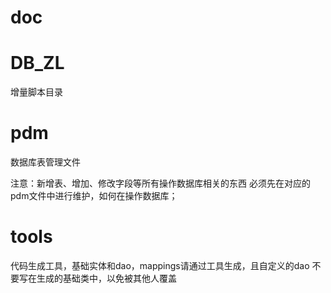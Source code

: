 # doc

# DB_ZL
增量脚本目录

# pdm
数据库表管理文件

注意：新增表、增加、修改字段等所有操作数据库相关的东西
必须先在对应的pdm文件中进行维护，如何在操作数据库；

# tools 
代码生成工具，基础实体和dao，mappings请通过工具生成，且自定义的dao
不要写在生成的基础类中，以免被其他人覆盖